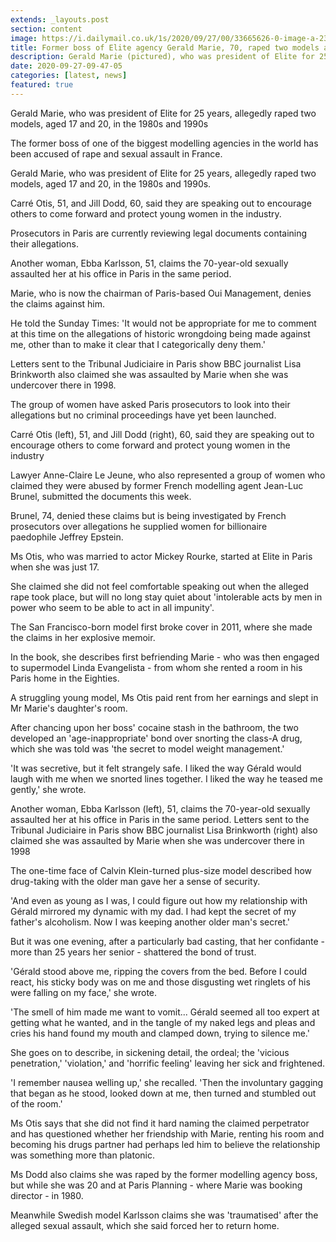 ```yaml
---
extends: _layouts.post
section: content
image: https://i.dailymail.co.uk/1s/2020/09/27/00/33665626-0-image-a-23_1601163438856.jpg 
title: Former boss of Elite agency Gerald Marie, 70, raped two models aged 17 and 20 
description: Gerald Marie (pictured), who was president of Elite for 25 years, allegedly raped two models, aged 17 and 20, in the 1980s and 1990s. 
date: 2020-09-27-09-47-05 
categories: [latest, news] 
featured: true 
--- 
```

Gerald Marie, who was president of Elite for 25 years, allegedly raped two models, aged 17 and 20, in the 1980s and 1990s

The former boss of one of the biggest modelling agencies in the world has been accused of rape and sexual assault in France.

Gerald Marie, who was president of Elite for 25 years, allegedly raped two models, aged 17 and 20, in the 1980s and 1990s.

Carré Otis, 51, and Jill Dodd, 60, said they are speaking out to encourage others to come forward and protect young women in the industry.

Prosecutors in Paris are currently reviewing legal documents containing their allegations.

Another woman, Ebba Karlsson, 51, claims the 70-year-old sexually assaulted her at his office in Paris in the same period.

Marie, who is now the chairman of Paris-based Oui Management, denies the claims against him.

He told the Sunday Times: 'It would not be appropriate for me to comment at this time on the allegations of historic wrongdoing being made against me, other than to make it clear that I categorically deny them.'

Letters sent to the Tribunal Judiciaire in Paris show BBC journalist Lisa Brinkworth also claimed she was assaulted by Marie when she was undercover there in 1998.

The group of women have asked Paris prosecutors to look into their allegations but no criminal proceedings have yet been launched.

Carré Otis (left), 51, and Jill Dodd (right), 60, said they are speaking out to encourage others to come forward and protect young women in the industry

Lawyer Anne-Claire Le Jeune, who also represented a group of women who claimed they were abused by former French modelling agent Jean-Luc Brunel, submitted the documents this week.

Brunel, 74, denied these claims but is being investigated by French prosecutors over allegations he supplied women for billionaire paedophile Jeffrey Epstein.

Ms Otis, who was married to actor Mickey Rourke, started at Elite in Paris when she was just 17.

She claimed she did not feel comfortable speaking out when the alleged rape took place, but will no long stay quiet about 'intolerable acts by men in power who seem to be able to act in all impunity'.

The San Francisco-born model first broke cover in 2011, where she made the claims in her explosive memoir.

In the book, she describes first befriending Marie - who was then engaged to supermodel Linda Evangelista - from whom she rented a room in his Paris home in the Eighties.

A struggling young model, Ms Otis paid rent from her earnings and slept in Mr Marie's daughter's room.

After chancing upon her boss' cocaine stash in the bathroom, the two developed an 'age-inappropriate' bond over snorting the class-A drug, which she was told was 'the secret to model weight management.'

'It was secretive, but it felt strangely safe. I liked the way Gérald would laugh with me when we snorted lines together. I liked the way he teased me gently,' she wrote.

Another woman, Ebba Karlsson (left), 51, claims the 70-year-old sexually assaulted her at his office in Paris in the same period. Letters sent to the Tribunal Judiciaire in Paris show BBC journalist Lisa Brinkworth (right) also claimed she was assaulted by Marie when she was undercover there in 1998

 The one-time face of Calvin Klein-turned plus-size model described how drug-taking with the older man gave her a sense of security.

'And even as young as I was, I could figure out how my relationship with Gérald mirrored my dynamic with my dad. I had kept the secret of my father's alcoholism. Now I was keeping another older man's secret.'

But it was one evening, after a particularly bad casting, that her confidante - more than 25 years her senior - shattered the bond of trust.

'Gérald stood above me, ripping the covers from the bed. Before I could react, his sticky body was on me and those disgusting wet ringlets of his were falling on my face,' she wrote.

'The smell of him made me want to vomit... Gérald seemed all too expert at getting what he wanted, and in the tangle of my naked legs and pleas and cries his hand found my mouth and clamped down, trying to silence me.'

She goes on to describe, in sickening detail, the ordeal; the 'vicious penetration,' 'violation,' and 'horrific feeling' leaving her sick and frightened.

'I remember nausea welling up,' she recalled. 'Then the involuntary gagging that began as he stood, looked down at me, then turned and stumbled out of the room.'

Ms Otis says that she did not find it hard naming the claimed perpetrator and has questioned whether her friendship with Marie, renting his room and becoming his drugs partner had perhaps led him to believe the relationship was something more than platonic.

Ms Dodd also claims she was raped by the former modelling agency boss, but while she was 20 and at Paris Planning - where Marie was booking director - in 1980.

Meanwhile Swedish model Karlsson claims she was 'traumatised' after the alleged sexual assault, which she said forced her to return home.

